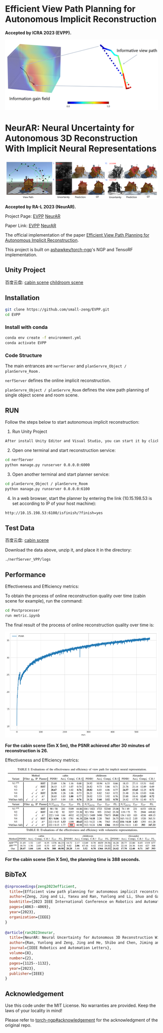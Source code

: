 # Efficient View Path Planning for Autonomous Implicit Reconstruction

**Accepted by ICRA 2023 (EVPP).**

![teaser](./imgs/teaser_EVPP.jpg)

# NeurAR: Neural Uncertainty for Autonomous 3D Reconstruction With Implicit Neural Representations

![teaser](./imgs/teaser_NeurAR.jpg)

**Accepted by RA-L 2023 (NeurAR).**

Project Page: [EVPP](https://small-zeng.github.io/EVPP/)  [NeurAR](https://kingteeloki-ran.github.io/NeurAR/) 

Paper Link: [EVPP](https://ieeexplore.ieee.org/abstract/document/10160793)  [NeurAR](https://ieeexplore.ieee.org/abstract/document/10012495/) 


The official implementation of the paper [Efficient View Path Planning for Autonomous Implicit Reconstruction](https://ieeexplore.ieee.org/abstract/document/10160793).

This project is built on [ashawkey/torch-ngp](https://github.com/ashawkey/torch-ngp)'s NGP and TensoRF implementation.


## Unity Project
百度云盘: [cabin scene](https://pan.baidu.com/s/1sF5UQMK6hl3DUB_OpIQuAA?pwd=xm5e)  [childroom scene](https://pan.baidu.com/s/1xYufnQPoG-7rhjHrn7t-0w?pwd=hnmg)

## Installation

```bash
git clone https://github.com/small-zeng/EVPP.git
cd EVPP
```

### Install with conda

```bash
conda env create -f environment.yml
conda activate EVPP
```

### Code Structure

The main entrances are `nerfServer`  and `planServre_Object / planServre_Room` .

`nerfServer`  defines the online implicit reconstruction.

`planServre_Object / planServre_Room` defines the view path planning of single object scene and room scene.

## RUN

Follow the steps below to start autonomous implicit reconstruction:

1. Run Unity Project

```bash
After install Unity Editor and Visual Studio, you can start it by click `RUN` button in Unity Editor.
```

2. Open one terminal and start reconstruction service:

```bash
cd nerfServer
python manage.py runserver 0.0.0.0:6000
```

3. Open another terminal and start planner service:

```bash
cd planServre_Object / planServre_Room 
python manage.py runserver 0.0.0.0:6100
```

4. In a web browser, start the planner by entering the link (10.15.198.53 is set according to IP of your host machine):

```bash
http://10.15.198.53:6100/isfinish/?finish=yes
```

## Test Data

百度云盘: [cabin scene](https://pan.baidu.com/s/1MakTdwY98JAglV1IAbbxfQ?pwd=cw2i)

Download the data above, unzip it, and place it in the directory: 
```bash
./nerfServer_VPP/logs
```

## Performance

Effectiveness and Efficiency metrics:

To obtain the process of online reconstruction quality over time (cabin scene for example), run the command:
 
```bash
cd Postprocesser
run metric.ipynb
```
The final result of the process of online reconstruction quality over time is:

![teaser](./imgs/psnr.png)

**For the cabin scene (5m X 5m), the PSNR achieved after 30 minutes of reconstruction is 26.**


Effectiveness and Efficiency metrics:

![teaser](./imgs/metric.jpg)

**For the cabin scene (5m X 5m), the planning time is 388 seconds.**




## BibTeX

```bibtex
@inproceedings{zeng2023efficient,
  title={Efficient view path planning for autonomous implicit reconstruction},
  author={Zeng, Jing and Li, Yanxu and Ran, Yunlong and Li, Shuo and Gao, Fei and Li, Lincheng and He, Shibo and Chen, Jiming and Ye, Qi},
  booktitle={2023 IEEE International Conference on Robotics and Automation (ICRA)},
  pages={4063--4069},
  year={2023},
  organization={IEEE}
}

@article{ran2023neurar,
  title={NeurAR: Neural Uncertainty for Autonomous 3D Reconstruction With Implicit Neural Representations},
  author={Ran, Yunlong and Zeng, Jing and He, Shibo and Chen, Jiming and Li, Lincheng and Chen, Yingfeng and Lee, Gimhee and Ye, Qi},
  journal={IEEE Robotics and Automation Letters},
  volume={8},
  number={2},
  pages={1125--1132},
  year={2023},
  publisher={IEEE}
}
```

## Acknowledgement

Use this code under the MIT License. No warranties are provided. Keep the laws of your locality in mind!

Please refer to [torch-ngp#acknowledgement](https://github.com/ashawkey/torch-ngp#acknowledgement) for the acknowledgment of the original repo.

